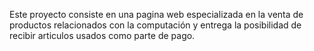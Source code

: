 Este proyecto consiste en una pagina web especializada en la venta de productos relacionados con la computación y entrega la posibilidad de recibir articulos usados como parte de pago.

